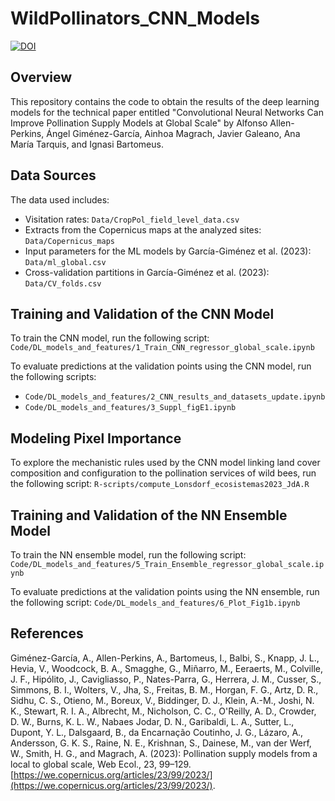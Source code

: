 # WildPollinators_CNN_Models
[![DOI](https://zenodo.org/badge/825033949.svg)](https://doi.org/10.5281/zenodo.14176333)

## Overview

This repository contains the code to obtain the results of the deep learning models for the technical paper entitled "Convolutional Neural Networks Can Improve Pollination Supply Models at Global Scale" by Alfonso Allen-Perkins, Ángel Giménez-García, Ainhoa Magrach, Javier Galeano, Ana María Tarquis, and Ignasi Bartomeus.

## Data Sources

The data used includes:
- Visitation rates: `Data/CropPol_field_level_data.csv`
- Extracts from the Copernicus maps at the analyzed sites: `Data/Copernicus_maps`
- Input parameters for the ML models by García-Giménez et al. (2023): `Data/ml_global.csv`
- Cross-validation partitions in García-Giménez et al. (2023): `Data/CV_folds.csv`

## Training and Validation of the CNN Model
To train the CNN model, run the following script: `Code/DL_models_and_features/1_Train_CNN_regressor_global_scale.ipynb`

To evaluate predictions at the validation points using the CNN model, run the following scripts: 
- `Code/DL_models_and_features/2_CNN_results_and_datasets_update.ipynb`
- `Code/DL_models_and_features/3_Suppl_figE1.ipynb`

## Modeling Pixel Importance
To explore the mechanistic rules used by the CNN model linking land cover composition and configuration to the pollination services of wild bees, run the following script: `R-scripts/compute_Lonsdorf_ecosistemas2023_JdA.R`

## Training and Validation of the NN Ensemble Model
To train the NN ensemble model, run the following script: `Code/DL_models_and_features/5_Train_Ensemble_regressor_global_scale.ipynb`

To evaluate predictions at the validation points using the NN ensemble, run the following script: `Code/DL_models_and_features/6_Plot_Fig1b.ipynb`

## References

Giménez-García, A., Allen-Perkins, A., Bartomeus, I., Balbi, S., Knapp, J. L., Hevia, V., Woodcock, B. A., Smagghe, G., Miñarro, M., Eeraerts, M., Colville, J. F., Hipólito, J., Cavigliasso, P., Nates-Parra, G., Herrera, J. M., Cusser, S., Simmons, B. I., Wolters, V., Jha, S., Freitas, B. M., Horgan, F. G., Artz, D. R., Sidhu, C. S., Otieno, M., Boreux, V., Biddinger, D. J., Klein, A.-M., Joshi, N. K., Stewart, R. I. A., Albrecht, M., Nicholson, C. C., O'Reilly, A. D., Crowder, D. W., Burns, K. L. W., Nabaes Jodar, D. N., Garibaldi, L. A., Sutter, L., Dupont, Y. L., Dalsgaard, B., da Encarnação Coutinho, J. G., Lázaro, A., Andersson, G. K. S., Raine, N. E., Krishnan, S., Dainese, M., van der Werf, W., Smith, H. G., and Magrach, A. (2023): Pollination supply models from a local to global scale, Web Ecol., 23, 99–129. [https://we.copernicus.org/articles/23/99/2023/](https://we.copernicus.org/articles/23/99/2023/).
